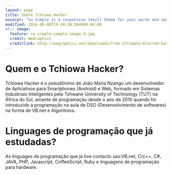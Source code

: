 ```yaml
---
layout: page
title: Sobre Tchiowa Hacker
excerpt: "So Simple is a responsive Jekyll theme for your words and images."
modified: 2014-08-08T19:44:38.564948-04:00
<!-- image:
  feature: so-simple-sample-image-4.jpg
  credit: WeGraphics
  creditlink: http://wegraphics.net/downloads/free-ultimate-blurred-background-pack/ -->
---
```

# Quem e o Tchiowa Hacker?
Tchiowa Hacker é o pseudônimo de João Maria Nzango um desenvolvedor de Aplicativos para Smartphones (Android)  e Web,
formado em Sistemas Industriais Inteligentes pela Tshwane University of Technology (TUT) na África do Sul, amante 
de programação desde o ano de 2010 quando foi introduzido a programação na aula de DSO (Desenvolvimento de softwares) na forma de VB.net e Algoritmos.

# Linguages de programação que já estudadas?
As linguages de programação que já tive contacto sao:VB.net, C/c++, C#, JAVA, PHP, Javascript, CoffeeScript, Ruby e linguagens de programação para hardware.